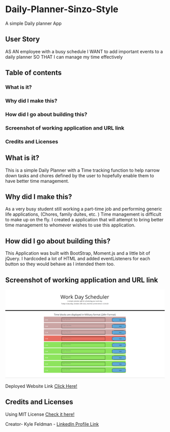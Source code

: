 # Daily-Planner-Sinzo-Style
 A simple Daily planner App 

## User Story
AS AN employee with a busy schedule
I WANT to add important events to a daily planner
SO THAT I can manage my time effectively

## Table of contents

### What is it?
### Why did I make this?
### How did I go about building this?
### Screenshot of working application and URL link
### Credits and Licenses

## What is it?

This is a simple Daily Planner with a Time tracking function to help narrow down tasks and chores defined by the user to hopefully enable them to have better time management. 

## Why did I make this?

As a very busy student still working a part-time job and performing generic life applications, (Chores, family duites, etc. ) Time management is difficult to make up on the fly. I created a application that will attempt to bring better time management to whomever wishes to use this application. 

## How did I go about building this?

This Application was built with BootStrap, Moment.js and a little bit of jQuery. I hardcoded a lot of HTML and added eventListeners for each button so they would behave as I intended them too.

## Screenshot of working application and URL link
![ScreenShot of Deplyed Application](/W-D-S_LIVE.png)

Deployed Website Link [Click Here!](https://mrsinzo.github.io/Daily-Planner-Sinzo-Style)

## Credits and Licenses
Using MIT License [Check it here!](https://opensource.org/licenses/MIT)

Creator- Kyle Feldman - [LinkedIn Profile Link](https://www.linkedin.com/in/kyle-feldman-427b5624b)